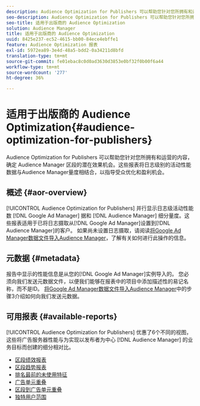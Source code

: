 ```yaml
---
description: Audience Optimization for Publishers 可以帮助您针对您所拥有和运营的内容，确定 Audience Manager 区段的潜在效果机会。这些报表将日志级别的活动性能数据与Audience Manager量度相结合，以指导受众优化和盈利机会。
seo-description: Audience Optimization for Publishers 可以帮助您针对您所拥有和运营的内容，确定 Audience Manager 区段的潜在效果机会。这些报表将日志级别的活动性能数据与Audience Manager量度相结合，以指导受众优化和盈利机会。
seo-title: 适用于出版商的 Audience Optimization
solution: Audience Manager
title: 适用于出版商的 Audience Optimization
uuid: 8425e237-ec52-4615-bb00-84ece4ebffe1
feature: Audience Optimization 报表
exl-id: 5972ea89-3e4d-48a5-bdd2-0a34211d8bfd
translation-type: tm+mt
source-git-commit: fe01ebac8c0d0ad3630d3853e0bf32f0b00f6a44
workflow-type: tm+mt
source-wordcount: '277'
ht-degree: 36%

---
```


# 适用于出版商的 Audience Optimization{#audience-optimization-for-publishers}

Audience Optimization for Publishers 可以帮助您针对您所拥有和运营的内容，确定 Audience Manager 区段的潜在效果机会。这些报表将日志级别的活动性能数据与Audience Manager量度相结合，以指导受众优化和盈利机会。

## 概述 {#aor-overview}

[!UICONTROL Audience Optimization for Publishers] 并行显示日志级活动性能数 [!DNL Google Ad Manager] 据和 [!DNL Audience Manager] 细分量度。这些报表适用于已将日志摄取从[!DNL Google Ad Manager]设置到[!DNL Audience Manager]的客户。 如果尚未设置日志摄取，请阅读[将Google Ad Manager数据文件导入Audience Manager](import-dfp.md)，了解有关如何进行此操作的信息。

## 元数据 {#metadata}

报告中显示的性能信息是从您的[!DNL Google Ad Manager]实例导入的。 您必须向我们发送元数据文件，以便我们能够在报表中的项目中添加描述性的易记名称，而不是ID。 [将Google Ad Manager数据文件导入Audience Manager](../../../reporting/audience-optimization-reports/aor-publishers/import-dfp.md)中的步骤3介绍如何向我们发送元数据。

## 可用报表 {#available-reports}

[!UICONTROL Audience Optimization for Publishers] 优惠了6个不同的视图，这些将广告服务器性能与为实现以发布者为中心 [!DNL Audience Manager] 的业务目标而创建的细分相对比。

+ [区段绩效报表](publisher-segment-performance.md)
+ [区段趋势报表](publisher-segment-trends.md)
+ [排名最前的未使用特征](publisher-top-unused-traits.md)
+ [广告单元重叠](publisher-ad-unit-overlap.md)
+ [区段到广告单元重叠](publisher-segment-ad-unit-overlap.md)
+ [独特用户范围](publisher-unique-reach.md)
